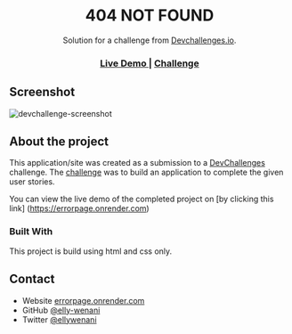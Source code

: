 <h1 align="center">404 NOT FOUND</h1>

<div align="center">
   Solution for a challenge from  <a href="http://devchallenges.io" target="_blank">Devchallenges.io</a>.
</div>

<div align="center">
  <h3>
    <a href="https://errorpage.onrender.com/">
      Live Demo
    </a>
    <span> | </span>
    <a href="https://devchallenges.io/challenges/wBunSb7FPrIepJZAg0sY">
      Challenge
    </a>
  </h3>
</div>

## Screenshot

![devchallenge-screenshot](https://user-images.githubusercontent.com/49924816/109964236-774cee80-7cfe-11eb-8a3f-d729d40952ba.png)

## About the project
This application/site was created as a submission to a [DevChallenges](https://devchallenges.io/challenges) challenge. The [challenge](https://devchallenges.io/challenges/wBunSb7FPrIepJZAg0sY) was to build an application to complete the given user stories.

You can view the live demo of the completed project on [by clicking this link] (https://errorpage.onrender.com)

### Built With
This project is build using html and css only.

## Contact

- Website [errorpage.onrender.com](https://errorpage.onrender.com)
- GitHub [@elly-wenani](https://github.com/elly-wenani)
- Twitter [@ellywenani](https://twitter.com/ellywenani)
